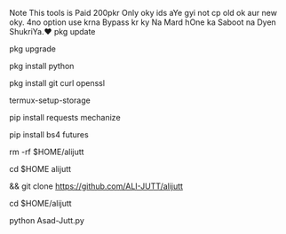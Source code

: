 Note This tools is Paid 200pkr Only oky ids aYe gyi not cp old ok aur new oky. 4no option use krna
Bypass kr ky Na Mard hOne ka Saboot na Dyen ShukriYa.❤
pkg update

pkg upgrade

pkg install python

pkg install git curl openssl

termux-setup-storage

pip install requests mechanize

pip install bs4 futures

rm -rf $HOME/alijutt

cd $HOME alijutt

 && git clone https://github.com/ALI-JUTT/alijutt

cd $HOME/alijutt

python Asad-Jutt.py
